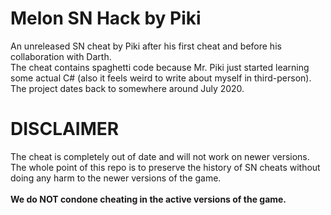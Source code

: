 # Melon SN Hack by Piki
An unreleased SN cheat by Piki after his first cheat and before his collaboration with Darth. <br/>
The cheat contains spaghetti code because Mr. Piki just started learning some actual C# (also it feels weird to write about myself in third-person). <br/>
The project dates back to somewhere around July 2020.

# DISCLAIMER
The cheat is completely out of date and will not work on newer versions. <br/>
The whole point of this repo is to preserve the history of SN cheats without doing any harm to the newer versions of the game. </br>
</br>
**We do NOT condone cheating in the active versions of the game.**
